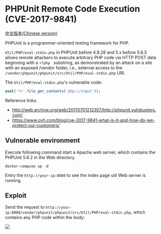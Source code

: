 # PHPUnit Remote Code Execution (CVE-2017-9841)

[中文版本(Chinese version)](README.zh-cn.md)

PHPUnit is a programmer-oriented testing framework for PHP. 

`Util/PHP/eval-stdin.php` in PHPUnit before 4.8.28 and 5.x before 5.6.3 allows remote attackers to execute arbitrary PHP code via HTTP POST data beginning with a `<?php ` substring, as demonstrated by an attack on a site with an exposed /vendor folder, i.e., external access to the `/vendor/phpunit/phpunit/src/Util/PHP/eval-stdin.php` URI.

The `Util/PHP/eval-stdin.php`'s vulnerable code:

```php
eval('?>'.file_get_contents('php://input'));
```

Reference links:

- http://web.archive.org/web/20170701212357/http://phpunit.vulnbusters.com/
- https://www.ovh.com/blog/cve-2017-9841-what-is-it-and-how-do-we-protect-our-customers/

## Vulnerable environment

Execute following command start a Apache web server, which contains the PHPUnit 5.6.2 in the Web directory.

```
docker-compose up -d
```

Entry the `http://your-ip:8080` to see the index page util Web server is running.

## Exploit

Send the request to `http://your-ip:8080/vendor/phpunit/phpunit/src/Util/PHP/eval-stdin.php`, which contains any PHP code within the body:

![](1.png)